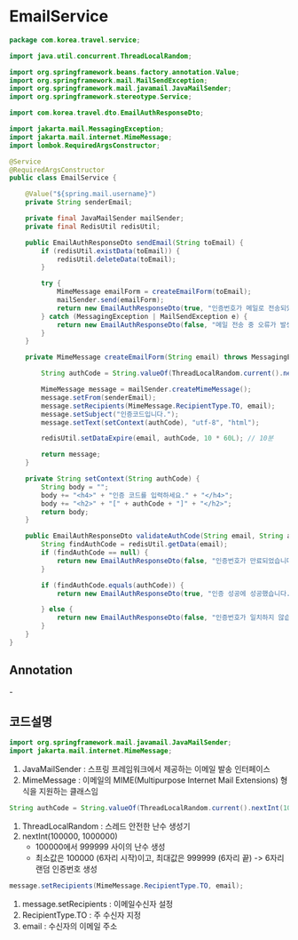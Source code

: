 # EmailService

```JAVA
package com.korea.travel.service;

import java.util.concurrent.ThreadLocalRandom;

import org.springframework.beans.factory.annotation.Value;
import org.springframework.mail.MailSendException;
import org.springframework.mail.javamail.JavaMailSender;
import org.springframework.stereotype.Service;

import com.korea.travel.dto.EmailAuthResponseDto;

import jakarta.mail.MessagingException;
import jakarta.mail.internet.MimeMessage;
import lombok.RequiredArgsConstructor;

@Service
@RequiredArgsConstructor
public class EmailService {

    @Value("${spring.mail.username}")
    private String senderEmail;

    private final JavaMailSender mailSender;
    private final RedisUtil redisUtil;

    public EmailAuthResponseDto sendEmail(String toEmail) {
        if (redisUtil.existData(toEmail)) {
            redisUtil.deleteData(toEmail);
        }

        try {
            MimeMessage emailForm = createEmailForm(toEmail);
            mailSender.send(emailForm);
            return new EmailAuthResponseDto(true, "인증번호가 메일로 전송되었습니다.");
        } catch (MessagingException | MailSendException e) {
            return new EmailAuthResponseDto(false, "메일 전송 중 오류가 발생하였습니다. 다시 시도해주세요.");
        }
    }

    private MimeMessage createEmailForm(String email) throws MessagingException {

        String authCode = String.valueOf(ThreadLocalRandom.current().nextInt(100000, 1000000));

        MimeMessage message = mailSender.createMimeMessage();
        message.setFrom(senderEmail);
        message.setRecipients(MimeMessage.RecipientType.TO, email);
        message.setSubject("인증코드입니다.");
        message.setText(setContext(authCode), "utf-8", "html");

        redisUtil.setDataExpire(email, authCode, 10 * 60L); // 10분

        return message;
    }

    private String setContext(String authCode) {
        String body = "";
        body += "<h4>" + "인증 코드를 입력하세요." + "</h4>";
        body += "<h2>" + "[" + authCode + "]" + "</h2>";
        return body;
    }

    public EmailAuthResponseDto validateAuthCode(String email, String authCode) {
        String findAuthCode = redisUtil.getData(email);
        if (findAuthCode == null) {
            return new EmailAuthResponseDto(false, "인증번호가 만료되었습니다. 다시 시도해주세요.");
        }

        if (findAuthCode.equals(authCode)) {
            return new EmailAuthResponseDto(true, "인증 성공에 성공했습니다.");

        } else {
            return new EmailAuthResponseDto(false, "인증번호가 일치하지 않습니다.");
        }
    }
}
```

## Annotation

\-

## 코드설명

```JAVA
import org.springframework.mail.javamail.JavaMailSender;
import jakarta.mail.internet.MimeMessage;
```
1. JavaMailSender : 스프링 프레임워크에서 제공하는 이메일 발송 인터페이스
2. MimeMessage : 이메일의 MIME(Multipurpose Internet Mail Extensions) 형식을 지원하는 클래스임
```JAVA
String authCode = String.valueOf(ThreadLocalRandom.current().nextInt(100000, 1000000));
```
1. ThreadLocalRandom : 스레드 안전한 난수 생성기
2. nextInt(100000, 1000000)
    - 100000에서 999999 사이의 난수 생성
    - 최소값은 100000 (6자리 시작)이고, 최대값은 999999 (6자리 끝) -> 6자리 랜덤 인증번호 생성
```JAVA
message.setRecipients(MimeMessage.RecipientType.TO, email);
```
1. message.setRecipients : 이메일수신자 설정
2. RecipientType.TO : 주 수신자 지정
3. email : 수신자의 이메일 주소